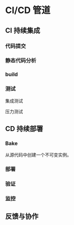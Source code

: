 # CI/CD 管道

## CI 持续集成

### 代码提交

### 静态代码分析

### build

### 测试

集成测试

压力测试

## CD 持续部署

### Bake 

从源代码中创建一个不可变实例。

### 部署

### 验证

### 监控

## 反馈与协作